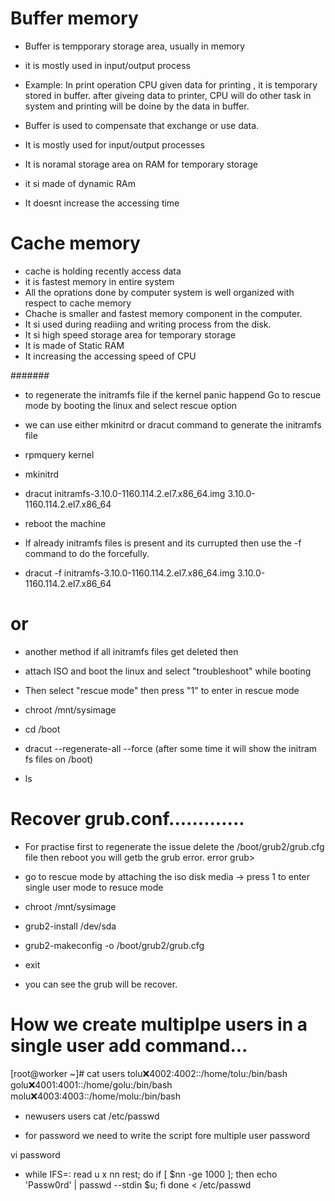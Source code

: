 # Buffer memory

- Buffer is tempporary storage area, usually in memory
- it is mostly used in input/output process
- Example: In print operation CPU given data for printing , it is temporary stored in buffer.
  after giveing data to printer, CPU will do other task in system and printing will be doine by the data in buffer.

- Buffer is used to compensate that exchange or use data. 
- It is mostly used for input/output processes
- It is noramal storage area on RAM for temporary storage
- it si made of dynamic RAm
- It doesnt increase the accessing time

# Cache memory

- cache is holding recently access data
- it is fastest memory in entire system
- All the oprations done by computer system is well organized with respect to cache memory
- Chache is smaller and fastest memory component in the computer.
- It si used during readiing and writing process from the disk.
- It si high speed storage area for temporary storage
- It is made of Static RAM
- It increasing the accessing speed of CPU

#######
- to regenerate the initramfs file if the kernel panic happend Go to rescue mode by booting the linux and select rescue option
- we can use either mkinitrd or dracut command to generate the initramfs file
- rpmquery kernel
- mkinitrd

- dracut initramfs-3.10.0-1160.114.2.el7.x86_64.img 3.10.0-1160.114.2.el7.x86_64
- reboot the machine

- If already initramfs files is present and its currupted then use the -f command to do the forcefully.
- dracut -f initramfs-3.10.0-1160.114.2.el7.x86_64.img 3.10.0-1160.114.2.el7.x86_64

# or

- another method if all initramfs files get deleted then 

- attach ISO and boot the linux and select "troubleshoot" while booting 
- Then select "rescue mode" then press "1" to enter in rescue mode
- chroot /mnt/sysimage
- cd /boot 
- dracut --regenerate-all --force    (after some time it will show the initram fs files on /boot)
- ls 

# Recover grub.conf.............
- For practise first to regenerate the issue delete the /boot/grub2/grub.cfg  file then reboot you will getb the grub error.
error 
grub>

- go to rescue mode by attaching the iso disk media -> press 1 to enter single user mode to resuce mode
- chroot /mnt/sysimage
- grub2-install /dev/sda
- grub2-makeconfig -o /boot/grub2/grub.cfg
- exit
- you can see the grub will be recover.

# How we create multiplpe users in a single user add command...
[root@worker ~]# cat users
tolu:x:4002:4002::/home/tolu:/bin/bash
golu:x:4001:4001::/home/golu:/bin/bash
molu:x:4003:4003::/home/molu:/bin/bash

- newusers users
cat /etc/passwd

- for password we need to write the script fore multiple user password

vi password 

- while IFS=: read u x nn rest; do if [ $nn -ge 1000 ]; then echo 'Passw0rd' | passwd --stdin $u; fi done < /etc/passwd

